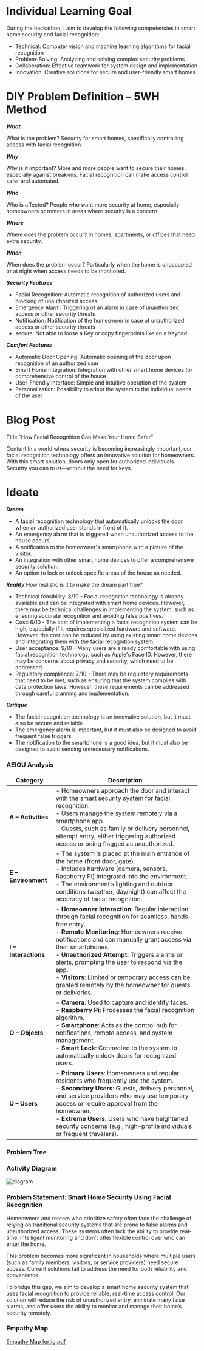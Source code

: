 Individual Learning Goal
==========================

During the hackathon, I aim to develop the following competencies in smart home security and facial recognition:

- Technical: Computer vision and machine learning algorithms for facial recognition
- Problem-Solving: Analyzing and solving complex security problems
- Collaboration: Effective teamwork for system design and implementation
- Innovation: Creative solutions for secure and user-friendly smart homes

DIY Problem Definition – 5WH Method
=====================================

***What***

What is the problem? Security for smart homes, specifically controlling access with facial recognition.

***Why***

Why is it important? More and more people want to secure their homes, especially against break-ins. Facial recognition can make access control safer and automated.

***Who***

Who is affected? People who want more security at home, especially homeowners or renters in areas where security is a concern.

***Where***

Where does the problem occur? In homes, apartments, or offices that need extra security.

***When***

When does the problem occur? Particularly when the home is unoccupied or at night when access needs to be monitored.

***Security Features***
- Facial Recognition: Automatic recognition of authorized users and blocking of unauthorized access
- Emergency Alarm: Triggering of an alarm in case of unauthorized access or other security threats
- Notification: Notification of the homeowner in case of unauthorized access or other security threats
- secure: Not able to loose a Key or copy fingerprints like on a Keypad

***Comfort Features***
- Automatic Door Opening: Automatic opening of the door upon recognition of an authorized user
- Smart Home Integration: Integration with other smart home devices for comprehensive control of the house
- User-Friendly Interface: Simple and intuitive operation of the system
- Personalization: Possibility to adapt the system to the individual needs of the user


Blog Post
============

Title
“How Facial Recognition Can Make Your Home Safer”

Content
In a world where security is becoming increasingly important, our facial recognition technology offers an innovative solution for homeowners. With this smart solution, doors only open for authorized individuals. Security you can trust—without the need for keys.

Ideate
==========

***Dream***



- A facial recognition technology that automatically unlocks the door when an authorized user stands in front of it.
- An emergency alarm that is triggered when unauthorized access to the house occurs.
- A notification to the homeowner's smartphone with a picture of the visitor.
- An integration with other smart home devices to offer a comprehensive security solution.
- An option to lock or unlock specific areas of the house as needed.

***Reality***
How realistic is it to make the dream part true?

- Technical feasibility: 8/10 - Facial recognition technology is already available and can be integrated with smart home devices. However, there may be technical challenges in implementing the system, such as ensuring accurate recognition and avoiding false positives.
- Cost: 6/10 - The cost of implementing a facial recognition system can be high, especially if it requires specialized hardware and software. However, the cost can be reduced by using existing smart home devices and integrating them with the facial recognition system.
- User acceptance: 9/10 - Many users are already comfortable with using facial recognition technology, such as Apple's Face ID. However, there may be concerns about privacy and security, which need to be addressed.
- Regulatory compliance: 7/10 - There may be regulatory requirements that need to be met, such as ensuring that the system complies with data protection laws. However, these requirements can be addressed through careful planning and implementation.


***Critique***

- The facial recognition technology is an innovative solution, but it must also be secure and reliable.
- The emergency alarm is important, but it must also be designed to avoid frequent false triggers.
- The notification to the smartphone is a good idea, but it must also be designed to avoid sending unnecessary notifications.



### AEIOU Analysis

| **Category**    | **Description** |
|-----------------|-----------------|
| **A – Activities** | - Homeowners approach the door and interact with the smart security system for facial recognition. <br> - Users manage the system remotely via a smartphone app. <br> - Guests, such as family or delivery personnel, attempt entry, either triggering authorized access or being flagged as unauthorized. |
| **E – Environment** | - The system is placed at the main entrance of the home (front door, gate). <br> - Includes hardware (camera, sensors, Raspberry Pi) integrated into the environment. <br> - The environment’s lighting and outdoor conditions (weather, day/night) can affect the accuracy of facial recognition. |
| **I – Interactions** | - **Homeowner Interaction**: Regular interaction through facial recognition for seamless, hands-free entry. <br> - **Remote Monitoring**: Homeowners receive notifications and can manually grant access via their smartphones. <br> - **Unauthorized Attempt**: Triggers alarms or alerts, prompting the user to respond via the app. <br> - **Visitors**: Limited or temporary access can be granted remotely by the homeowner for guests or deliveries. |
| **O – Objects** | - **Camera**: Used to capture and identify faces. <br> - **Raspberry Pi**: Processes the facial recognition algorithm. <br> - **Smartphone**: Acts as the control hub for notifications, remote access, and system management. <br> - **Smart Lock**: Connected to the system to automatically unlock doors for recognized users. |
| **U – Users** | - **Primary Users**: Homeowners and regular residents who frequently use the system. <br> - **Secondary Users**: Guests, delivery personnel, and service providers who may use temporary access or require approval from the homeowner. <br> - **Extreme Users**: Users who have heightened security concerns (e.g., high-profile individuals or frequent travelers). |

### Problem Tree




### Activity Diagram

![diagram](https://github.com/user-attachments/assets/aed2b332-c566-49b8-8cf7-63f1220f7107)


### Problem Statement: Smart Home Security Using Facial Recognition
Homeowners and renters who prioritize safety often face the challenge of relying on traditional security systems that are prone to false alarms and unauthorized access. These systems often lack the ability to provide real-time, intelligent monitoring and don’t offer flexible control over who can enter the home.

This problem becomes more significant in households where multiple users (such as family members, visitors, or service providers) need secure access. Current solutions fail to address the need for both reliability and convenience.

To bridge this gap, we aim to develop a smart home security system that uses facial recognition to provide reliable, real-time access control. Our solution will reduce the risk of unauthorized entry, eliminate many false alarms, and offer users the ability to monitor and manage their home’s security remotely.


### Empathy Map
[Empathy Map fertig.pdf](https://github.com/user-attachments/files/17201790/Empathy.Map.fertig.pdf)

